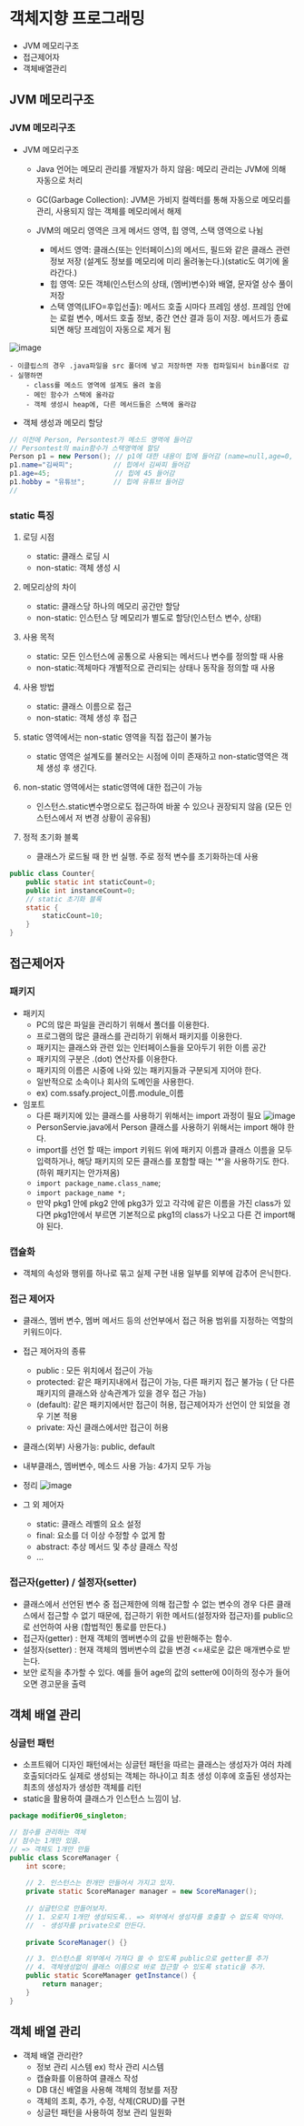 # 객체지향 프로그래밍
- JVM 메모리구조
- 접근제어자
- 객체배열관리
## JVM 메모리구조
### JVM 메모리구조
- JVM 메모리구조
    - Java 언어는 메모리 관리를 개발자가 하지 않음: 메모리 관리는 JVM에 의해 자동으로 처리
    - GC(Garbage Collection): JVM은 가비지 컬렉터를 통해 자동으로 메모리를 관리, 사용되지 않는 객체를 메모리에서 해제

    - JVM의 메모리 영역은 크게 메서드 영역, 힙 영역, 스택 영역으로 나뉨
        - 메서드 영역: 클래스(또는 인터페이스)의 메서드, 필드와 같은 클래스 관련 정보 저장 (설계도 정보를 메모리에 미리 올려놓는다.)(static도 여기에 올라간다.)
        - 힙 영역: 모든 객체(인스턴스의 상태, (멤버)변수)와 배열, 문자열 상수 풀이 저장
        - 스택 영역(LIFO=후입선출): 메서드 호출 시마다 프레임 생성. 프레임 안에는 로컬 변수, 메서드 호출 정보, 중간 연산 결과 등이 저장. 메서드가 종료되면 해당 프레임이 자동으로 제거 됨

![image](./memory.PNG)

    - 이클립스의 경우 .java파일을 src 폴더에 넣고 저장하면 자동 컴파일되서 bin폴더로 감
    - 실행하면 
        - class를 메소드 영역에 설계도 올려 놓음
        - 메인 함수가 스택에 올라감
        - 객체 생성시 heap에, 다른 메서드들은 스택에 올라감

- 객체 생성과 메모리 할당

``` java 
// 이전에 Person, Persontest가 메소드 영역에 들어감
// Persontest의 main함수가 스택영역에 할당
Person p1 = new Person(); // p1에 대한 내용이 힙에 들어감 (name=null,age=0, hobby=null), 참조값이 스택에 들어감 
p1.name="김싸피";          // 힙에서 김싸피 들어감 
p1.age=45;                // 힙에 45 들어감
p1.hobby = "유튜브";       // 힙에 유튜브 들어감
// 
```

### static 특징
1. 로딩 시점
    - static: 클래스 로딩 시
    - non-static: 객체 생성 시

2. 메모리상의 차이
    - static: 클래스당 하나의 메모리 공간만 할당
    - non-static: 인스턴스 당 메모리가 별도로 할당(인스턴스 변수, 상태)
3. 사용 목적
    - static: 모든 인스턴스에 공통으로 사용되는 메서드나 변수를 정의할 때 사용
    - non-static:객체마다 개별적으로 관리되는 상태나 동작을 정의할 때 사용
4. 사용 방법
    - static: 클래스 이름으로 접근
    - non-static: 객체 생성 후 접근
5. static 영역에서는 non-static 영역을 직접 접근이 불가능
    - static 영역은 설계도를 불러오는 시점에 이미 존재하고 non-static영역은 객체 생성 후 생긴다.
6. non-static 영역에서는 static영역에 대한 접근이 가능
    - 인스턴스.static변수명으로도 접근하여 바꿀 수 있으나 권장되지 않음 (모든 인스턴스에서 저 변경 상황이 공유됨)
7. 정적 초기화 블록
    - 클래스가 로드될 때 한 번 실행. 주로 정적 변수를 초기화하는데 사용
``` java
public class Counter{
    public static int staticCount=0;
    public int instanceCount=0;
    // static 초기화 블록
    static {
        staticCount=10;
    }
}
```
## 접근제어자
### 패키지
- 패키지
    - PC의 많은 파일을 관리하기 위해서 폴더를 이용한다.
    - 프로그램의 많은 클래스를 관리하기 위해서 패키지를 이용한다.
    - 패키지는 클래스와 관련 있는 인터페이스들을 모아두기 위한 이름 공간
    - 패키지의 구분은 .(dot) 연산자를 이용한다.
    - 패키지의 이름은 시중에 나와 있는 패키지들과 구분되게 지어야 한다.
    - 일반적으로 소속이나 회사의 도메인을 사용한다.
    - ex) com.ssafy.project_이름.module_이름
- 임포트
    - 다른 패키지에 있는 클래스를 사용하기 위해서는 import 과정이 필요
![image](./import.PNG)
    - PersonServie.java에서 Person 클래스를 사용하기 위해서는 import 해야 한다.
    - import를 선언 할 때는 import 키워드 위에 패키지 이름과 클래스 이름을 모두 입력하거나, 해당 패키지의 모든 클래스를 포함할 때는 '*'을 사용하기도 한다. (하위 패키지는 안가져옴)
    - `import package_name.class_name`;
    - `import package_name *;`
    - 만약 pkg1 안에 pkg2 안에 pkg3가 있고 각각에 같은 이름을 가진 class가 있다면 pkg1안에서 부르면 기본적으로 pkg1의 class가 나오고 다른 건 import해야 된다.
### 캡슐화
- 객체의 속성와 행위를 하나로 묶고 실제 구현 내용 일부를 외부에 감추어 은닉한다.

### 접근 제어자
- 클래스, 멤버 변수, 멤버 메서드 등의 선언부에서 접근 허용 범위를 지정하는 역할의 키워드이다.
- 접근 제어자의 종류
    - public : 모든 위치에서 접근이 가능
    - protected: 같은 패키지내에서 접근이 가능, 다른 패키지 접근 불가능 ( 단 다른 패키지의 클래스와 상속관계가 있을 경우 접근 가능)
    - (default): 같은 패키지에서만 접근이 허용, 접근제어자가 선언이 안 되었을 경우 기본 적용
    - private: 자신 클래스에서만 접근이 허용
- 클래스(외부) 사용가능: public, default
- 내부클래스, 멤버변수, 메소드 사용 가능: 4가지 모두 가능
- 정리 
![image](./access.PNG)

- 그 외 제어자
    - static: 클래스 레벨의 요소 설정
    - final: 요소를 더 이상 수정할 수 없게 함
    - abstract: 추상 메서드 및 추상 클래스 작성
    - ...

### 접근자(getter) / 설정자(setter)
- 클래스에서 선언된 변수 중 접근제한에 의해 접근할 수 없는 변수의 경우 다른 클래스에서 접근할 수 없기 때문에, 접근하기 위한 메서드(설정자와 접근자)를 public으로 선언하여 사용 (합법적인 통로를 만든다.)
- 접근자(getter) : 현재 객체의 멤버변수의 값을 반환해주는 함수.
- 설정자(setter) : 현재 객체의 멤버변수의 값을 변경 <=새로운 값은 매개변수로 받는다.
- 보안 로직을 추가할 수 있다. 예를 들어 age의 값의 setter에 0이하의 정수가 들어오면 경고문을 출력

## 객체 배열 관리
### 싱글턴 패턴
- 소프트웨어 디자인 패턴에서는 싱글턴 패턴을 따르는 클래스는 생성자가 여러 차례 호출되더라도 실제로 생성되는 객체는 하나이고 최초 생성 이후에 호출된 생성자는 최초의 생성자가 생성한 객체를 리턴 
- static을 활용하여 클래스가 인스턴스 느낌이 남.

``` java
package modifier06_singleton;

// 점수를 관리하는 객체
// 점수는 1개만 있음.
// => 객체도 1개만 만듦
public class ScoreManager {
	int score;
	
	// 2. 인스턴스는 한개만 만들어서 가지고 있자.
	private static ScoreManager manager = new ScoreManager();
	
	// 싱글턴으로 만들어보자.
	// 1. 오로지 1개만 생성되도록.. => 외부에서 생성자를 호출할 수 없도록 막아야.
	//	- 생성자를 private으로 만든다.
	
	private ScoreManager() {}

	// 3. 인스턴스를 외부에서 가져다 쓸 수 있도록 public으로 getter를 추가
	// 4. 객체생성없이 클래스 이름으로 바로 접근할 수 있도록 static을 추가.
	public static ScoreManager getInstance() {
		return manager;
	}
}
```

## 객체 배열 관리
- 객체 배열 관리란?
    - 정보 관리 시스템 ex) 학사 관리 시스템
    - 캡슐화를 이용하여 클래스 작성
    - DB 대신 배열을 사용해 객체의 정보를 저장
    - 객체의 조회, 추가, 수정, 삭제(CRUD)를 구현
    - 싱글턴 패턴을 사용하여 정보 관리 일원화